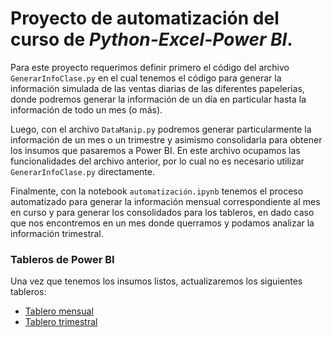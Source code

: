 # Proyecto de automatización del curso de _Python-Excel-Power BI_.

Para este proyecto requerimos definir primero el código del archivo `GenerarInfoClase.py` en el cual tenemos el código para generar 
la información simulada de las ventas diarias de las diferentes papelerías, donde podremos generar la información de un día
en particular hasta la información de todo un mes (o más). 

Luego, con el archivo `DataManip.py` podremos generar particularmente la información de un mes o un trimestre
y asimismo consolidarla para obtener los insumos que pasaremos a Power BI. En este archivo ocupamos las funcionalidades
del archivo anterior, por lo cual no es necesario utilizar `GenerarInfoClase.py` directamente.

Finalmente, con la notebook `automatización.ipynb` tenemos el proceso automatizado para generar la información mensual correspondiente
al mes en curso y para generar los consolidados para los tableros, en dado caso que nos encontremos en un mes donde
querramos y podamos analizar la información trimestral.

### Tableros de Power BI

Una vez que tenemos los insumos listos, actualizaremos los siguientes tableros:

* [Tablero mensual]()
* [Tablero trimestral](https://app.powerbi.com/view?r=eyJrIjoiYWE3ODk5YmEtNzI2Zi00NGU5LTg4MjMtODllNWRjZjA4YTcxIiwidCI6IjVmMjgyOTEwLTE3NmYtNDU5ZC1hYjdkLWI3NDRhYTZlZmMwNyIsImMiOjR9)
